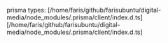 prisma types: [/home/faris/github/farisubuntu/digital-media/node_modules/.prisma/client/index.d.ts][/home/faris/github/farisubuntu/digital-media/node_modules/.prisma/client/index.d.ts]